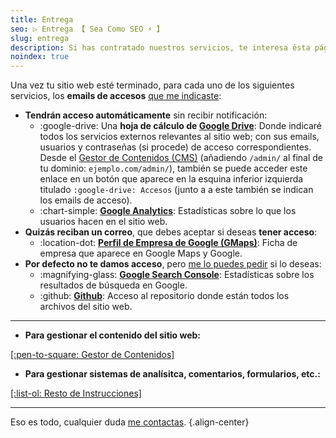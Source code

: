 ```yaml
---
title: Entrega
seo: ▷ Entrega 【 Sea Como SEO ⚡️ 】
slug: entrega
description: Si has contratado nuestros servicios, te interesa ésta página 😉
noindex: true
---
```


Una vez tu sitio web esté terminado, para cada uno de los siguientes servicios, los **emails de accesos** [que me indicaste](/requerimientos/):

- **Tendrán acceso automáticamente** sin recibir notificación:
  - :google-drive: Una **hoja de cálculo de [Google Drive](https://drive.google.com/)**: Donde indicaré todos los servicios externos relevantes al sitio web; con sus emails, usuarios y contraseñas (si procede) de acceso correspondientes. Desde el [Gestor de Contenidos (CMS)](/cms/) (añadiendo `/admin/` al final de tu dominio: `ejemplo.com/admin/`), también se puede acceder este enlace en un botón que aparece en la esquina inferior izquierda titulado `:google-drive: Accesos` (junto a a este también se indican los emails de acceso).
  - :chart-simple: **[Google Analytics](https://analytics.google.com/)**: Estadísticas sobre lo que los usuarios hacen en el sitio web.
- **Quizás reciban un correo**, que debes aceptar si deseas **tener acceso**:
  - :location-dot: **[Perfil de Empresa de Google (GMaps)](https://business.google.com/)**: Ficha de empresa que aparece en Google Maps y Google.
- **Por defecto no te damos acceso**, pero [me lo puedes pedir](/#contacto) si lo deseas:
  - :magnifying-glass: **[Google Search Console](https://search.google.com/search-console)**: Estadísticas sobre los resultados de búsqueda en Google.
  - :github: **[Github](https://github.com/)**: Acceso al repositorio donde están todos los archivos del sitio web.

---

- **Para gestionar el contenido del sitio web:**

[[:pen-to-square: Gestor de Contenidos]](/cms/)

- **Para gestionar sistemas de analísitca, comentarios, formularios, etc.:**

[[:list-ol: Resto de Instrucciones]](/resto/)

---

Eso es todo, cualquier duda [me contactas](/#contacto).
{.align-center}
